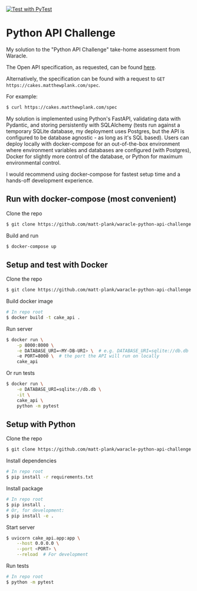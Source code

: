 [![Test with PyTest](https://github.com/matt-plank/waracle-python-api-challenge/actions/workflows/test.yaml/badge.svg)](https://github.com/matt-plank/waracle-python-api-challenge/actions/workflows/test.yaml)

# Python API Challenge

My solution to the "Python API Challenge" take-home assessment from Waracle.

The Open API specification, as requested, can be found [here](cake_api/specification.json).

Alternatively, the specification can be found with a request to `GET https://cakes.matthewplank.com/spec`.

For example:

```bash
$ curl https://cakes.matthewplank.com/spec
```

My solution is implemented using Python's FastAPI, validating data with Pydantic, and storing persistently with SQLAlchemy (tests run against a temporary SQLite database, my deployment uses Postgres, but the API is configured to be database agnostic - as long as it's SQL based). Users can deploy locally with docker-compose for an out-of-the-box environment where environment variables and databases are configured (with Postgres), Docker for slightly more control of the database, or Python for maximum environmental control.

I would recommend using docker-compose for fastest setup time and a hands-off development experience.

## Run with docker-compose (most convenient)

Clone the repo

```bash
$ git clone https://github.com/matt-plank/waracle-python-api-challenge.git
```

Build and run

```bash
$ docker-compose up
```

## Setup and test with Docker

Clone the repo

```bash
$ git clone https://github.com/matt-plank/waracle-python-api-challenge.git
```

Build docker image

```bash
# In repo root
$ docker build -t cake_api .
```

Run server

```bash
$ docker run \
    -p 8000:8000 \
    -e DATABASE_URI=<MY-DB-URI> \  # e.g. DATABASE_URI=sqlite://db.db
    -e PORT=8000 \  # the port the API will run on locally
    cake_api
```

Or run tests

```bash
$ docker run \
    -e DATABASE_URI=sqlite://db.db \
    -it \
    cake_api \
    python -m pytest
```

## Setup with Python

Clone the repo

```bash
$ git clone https://github.com/matt-plank/waracle-python-api-challenge.git
```

Install dependencies

```bash
# In repo root
$ pip install -r requirements.txt
```

Install package

```bash
# In repo root
$ pip install .
# Or, for development:
$ pip install -e .
```

Start server

```bash
$ uvicorn cake_api.app:app \
    --host 0.0.0.0 \
    --port <PORT> \
    --reload  # For development
```

Run tests

```bash
# In repo root
$ python -m pytest
```

